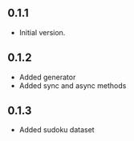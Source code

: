 ## 0.1.1

- Initial version.

## 0.1.2
- Added generator
- Added sync and async methods

## 0.1.3
- Added sudoku dataset
